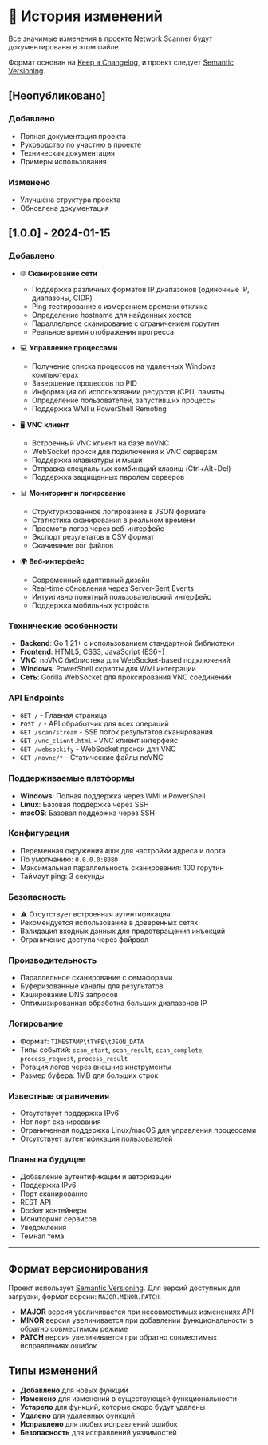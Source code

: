 # 📝 История изменений

Все значимые изменения в проекте Network Scanner будут документированы в этом файле.

Формат основан на [Keep a Changelog](https://keepachangelog.com/en/1.0.0/),
и проект следует [Semantic Versioning](https://semver.org/spec/v2.0.0.html).

## [Неопубликовано]

### Добавлено
- Полная документация проекта
- Руководство по участию в проекте
- Техническая документация
- Примеры использования

### Изменено
- Улучшена структура проекта
- Обновлена документация

## [1.0.0] - 2024-01-15

### Добавлено
- 🌐 **Сканирование сети**
  - Поддержка различных форматов IP диапазонов (одиночные IP, диапазоны, CIDR)
  - Ping тестирование с измерением времени отклика
  - Определение hostname для найденных хостов
  - Параллельное сканирование с ограничением горутин
  - Реальное время отображения прогресса

- 💻 **Управление процессами**
  - Получение списка процессов на удаленных Windows компьютерах
  - Завершение процессов по PID
  - Информация об использовании ресурсов (CPU, память)
  - Определение пользователей, запустивших процессы
  - Поддержка WMI и PowerShell Remoting

- 🖥️ **VNC клиент**
  - Встроенный VNC клиент на базе noVNC
  - WebSocket прокси для подключения к VNC серверам
  - Поддержка клавиатуры и мыши
  - Отправка специальных комбинаций клавиш (Ctrl+Alt+Del)
  - Поддержка защищенных паролем серверов

- 📊 **Мониторинг и логирование**
  - Структурированное логирование в JSON формате
  - Статистика сканирования в реальном времени
  - Просмотр логов через веб-интерфейс
  - Экспорт результатов в CSV формат
  - Скачивание лог файлов

- 🌍 **Веб-интерфейс**
  - Современный адаптивный дизайн
  - Real-time обновления через Server-Sent Events
  - Интуитивно понятный пользовательский интерфейс
  - Поддержка мобильных устройств

### Технические особенности
- **Backend**: Go 1.21+ с использованием стандартной библиотеки
- **Frontend**: HTML5, CSS3, JavaScript (ES6+)
- **VNC**: noVNC библиотека для WebSocket-based подключений
- **Windows**: PowerShell скрипты для WMI интеграции
- **Сеть**: Gorilla WebSocket для проксирования VNC соединений

### API Endpoints
- `GET /` - Главная страница
- `POST /` - API обработчик для всех операций
- `GET /scan/stream` - SSE поток результатов сканирования
- `GET /vnc_client.html` - VNC клиент интерфейс
- `GET /websockify` - WebSocket прокси для VNC
- `GET /novnc/*` - Статические файлы noVNC

### Поддерживаемые платформы
- **Windows**: Полная поддержка через WMI и PowerShell
- **Linux**: Базовая поддержка через SSH
- **macOS**: Базовая поддержка через SSH

### Конфигурация
- Переменная окружения `ADDR` для настройки адреса и порта
- По умолчанию: `0.0.0.0:8080`
- Максимальная параллельность сканирования: 100 горутин
- Таймаут ping: 3 секунды

### Безопасность
- ⚠️ Отсутствует встроенная аутентификация
- Рекомендуется использование в доверенных сетях
- Валидация входных данных для предотвращения инъекций
- Ограничение доступа через файрвол

### Производительность
- Параллельное сканирование с семафорами
- Буферизованные каналы для результатов
- Кэширование DNS запросов
- Оптимизированная обработка больших диапазонов IP

### Логирование
- Формат: `TIMESTAMP\tTYPE\tJSON_DATA`
- Типы событий: `scan_start`, `scan_result`, `scan_complete`, `process_request`, `process_result`
- Ротация логов через внешние инструменты
- Размер буфера: 1MB для больших строк

### Известные ограничения
- Отсутствует поддержка IPv6
- Нет порт сканирования
- Ограниченная поддержка Linux/macOS для управления процессами
- Отсутствует аутентификация пользователей

### Планы на будущее
- Добавление аутентификации и авторизации
- Поддержка IPv6
- Порт сканирование
- REST API
- Docker контейнеры
- Мониторинг сервисов
- Уведомления
- Темная тема

---

## Формат версионирования

Проект использует [Semantic Versioning](https://semver.org/). Для версий доступных для загрузки, формат версии: `MAJOR.MINOR.PATCH`.

- **MAJOR** версия увеличивается при несовместимых изменениях API
- **MINOR** версия увеличивается при добавлении функциональности в обратно совместимом режиме
- **PATCH** версия увеличивается при обратно совместимых исправлениях ошибок

## Типы изменений

- **Добавлено** для новых функций
- **Изменено** для изменений в существующей функциональности
- **Устарело** для функций, которые скоро будут удалены
- **Удалено** для удаленных функций
- **Исправлено** для любых исправлений ошибок
- **Безопасность** для исправлений уязвимостей
